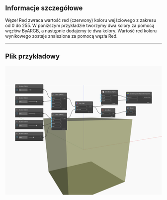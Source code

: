## Informacje szczegółowe
Węzeł Red zwraca wartość red (czerwony) koloru wejściowego z zakresu od 0 do 255. W poniższym przykładzie tworzymy dwa kolory za pomocą węzłów ByARGB, a następnie dodajemy te dwa kolory. Wartość red koloru wynikowego zostaje znaleziona za pomocą węzła Red.
___
## Plik przykładowy

![Red](./DSCore.Color.Red_img.jpg)


